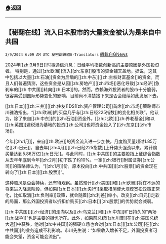 ###  [:house:返回](README.md)
---


## 【秘翻在线】流入日本股市的大量资金被认为是来自中共国
`3/9/2024 6:09 AM UTC 秘密翻譯組G-Translators` [轉載自GNews](https://gnews.org/articles/2379184)

2024年[[zh:3月9日]]时事通信消息：日经平均指数创新高的主要原因是外国投资者。 特别是，通过[[zh:欧洲]]流入[[zh:东京]]股市的资金铺天盖地。据说，这其中包括以大量[[zh:石油]]资金为后盾的[[zh:中东]][[zh:主权财富基金]]的资金，而且人们普遍猜测，这些资金是从因[[zh:房地产]][[zh:市场]]恶化导致[[zh:经济]]急刹车的[[zh:中共国]]转向[[zh:日本]]的。然而，依赖海外投资者的股市十分脆弱，很容易受到国际形势变化的影响，目前尚不清楚接下来是否会继续如此发展下去。

[[zh:日本]][[zh:三井]][[zh:住友]]DS[[zh:资产管理公司]]首席[[zh:市场]]策略师市川雅浩指出，“[[zh:欧洲]]的买盘几乎与[[zh:日经225指数]]的变化相关联”。他认为，除了来自[[zh:中东]]的[[zh:石油]]资金外，[[zh:北欧]][[zh:养老基金]]和以[[zh:英国]]避税港为基地的投资[[zh:公司]]也将资金投入了[[zh:东京]][[zh:市场]]。

今年[[zh:1月]]，来自[[zh:欧洲]]的资金流入进一步加快。月度购买量超过1.85万亿[[zh:日元]]，自去年[[zh:4月]][[zh:日经225指数]]上升势头强劲以来，累计购买量达到5.86万亿[[zh:日元]]。与此同时，[[zh:中共国]]的主要股指上证综合指数从去年年底到今年[[zh:2月]]初下跌了约10%。一家[[zh:银行]]附属证券[[zh:公司]]的策略师认为，“[[zh:1月]]份，原本投向[[zh:中共国]][[zh:股票]]的资金现在转向了[[zh:日本]][[zh:股票]]”。

这种顺风是否会持续，还有待观察。虽然预计[[zh:美国]]和[[zh:欧洲]]将在不远的将来进入降息阶段，但如果[[zh:日本]][[zh:央行]]采取措施使大规模宽松政策正常化，比如取消[[zh:负利率]]政策，就会随着[[zh:利差]]缩小，改变[[zh:日元]]走软的局面，那么外国投资者以折扣价购买[[zh:日本]][[zh:股票]]的优势就会减弱。

[[zh:中共国]][[zh:经济]]的走向以及[[zh:乌克兰]]和[[zh:中东]]旷日持久的“两场[[zh:战争]]”也是主要的担忧所在。此外，如果前总统[[zh:川普]]在[[zh:美国总统大选]]中获胜，他对[[zh:中共国]]的强硬立场也会对[[zh:日本]][[zh:公司]]在[[zh:中共国]]的业务造成不利影响。市川先生说：“如果收入增长不足，外国投资者可能会失望，资金可能会流出”。
